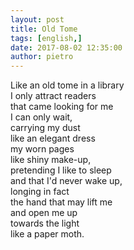 ```yaml
---
layout: post
title: Old Tome
tags: [english,]
date: 2017-08-02 12:35:00
author: pietro
---
```

Like an old tome in a library<br/>I only attract readers<br/>that came looking for me<br/>I can only wait,<br/>carrying my dust<br/>like an elegant dress<br/>my worn pages<br/>like shiny make-up,<br/>pretending I like to sleep<br/>and that I'd never wake up,<br/>longing in fact<br/>the hand that may lift me<br/>and open me up<br/>towards the light<br/>like a paper moth.
